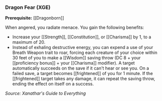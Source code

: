 ### Dragon Fear (XGE)

**Prerequisite:** [[Dragonborn]]

When angered, you radiate menace. You gain the following benefits:

- Increase your [[Strength]], [[Constitution]], or [[Charisma]] by 1, to a maximum of 20.
- Instead of exhaling destructive energy, you can expend a use of your Breath Weapon trait to roar, forcing each creature of your choice within 30 feet of you to make a [[Wisdom]] saving throw (DC 8 + your [[proficiency bonus]] + your [[Charisma]] modifier). A target automatically succeeds on the save if it can't hear or see you. On a failed save, a target becomes [[frightened]] of you for 1 minute. If the [[frightened]] target takes any damage, it can repeat the saving throw, ending the effect on itself on a success.

*Source: Xanathar's Guide to Everything*
